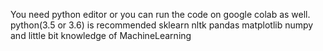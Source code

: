

You need python editor or you can run the code on google colab as well.
python(3.5 or 3.6) is recommended
sklearn
nltk
pandas
matplotlib
numpy
and little bit knowledge of MachineLearning
